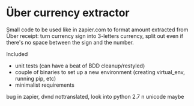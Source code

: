 # Über currency extractor
Small code to be used like in zapier.com to format amount extracted from Über receipt: turn currency sign into 3-letters currency, split out even if there's no space between the sign and the number.

Included
- unit tests (can have a beat of BDD cleanup/restyled)
- couple of binaries to set up a new environment (creating virtual_env, running pip, etc)
- minimalist requirements

bug in zapier, dvnd nottranslated, look into python 2.7 n unicode maybe
